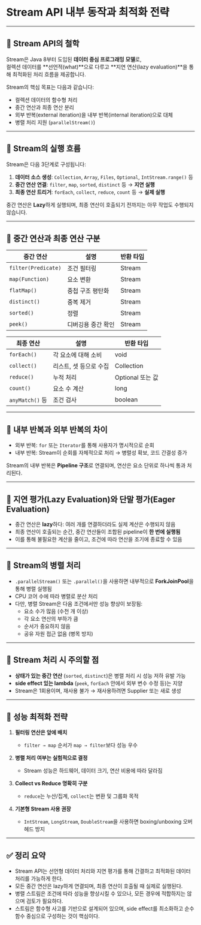 # Stream API 내부 동작과 최적화 전략

---

## 🔹 Stream API의 철학

Stream은 Java 8부터 도입된 **데이터 중심 프로그래밍 모델**로,  
컬렉션 데이터를 **선언적(what)**으로 다루고 **지연 연산(lazy evaluation)**을 통해 최적화된 처리 흐름을 제공합니다.

Stream의 핵심 목표는 다음과 같습니다:

- 컬렉션 데이터의 함수형 처리
- 중간 연산과 최종 연산 분리
- 외부 반복(external iteration)을 내부 반복(internal iteration)으로 대체
- 병렬 처리 지원 (`parallelStream()`)

---

## 🔹 Stream의 실행 흐름

Stream은 다음 3단계로 구성됩니다:

1. **데이터 소스 생성**: `Collection`, `Array`, `Files`, `Optional`, `IntStream.range()` 등  
2. **중간 연산 연결**: `filter`, `map`, `sorted`, `distinct` 등 → **지연 실행**
3. **최종 연산 트리거**: `forEach`, `collect`, `reduce`, `count` 등 → **실제 실행**

중간 연산은 **Lazy**하게 실행되며, 최종 연산이 호출되기 전까지는 아무 작업도 수행되지 않습니다.

---

## 🔹 중간 연산과 최종 연산 구분

| 중간 연산        | 설명                             | 반환 타입     |
|------------------|----------------------------------|---------------|
| `filter(Predicate)` | 조건 필터링                    | Stream        |
| `map(Function)`     | 요소 변환                       | Stream        |
| `flatMap()`         | 중첩 구조 평탄화                | Stream        |
| `distinct()`        | 중복 제거                       | Stream        |
| `sorted()`          | 정렬                           | Stream        |
| `peek()`            | 디버깅용 중간 확인              | Stream        |

| 최종 연산        | 설명                             | 반환 타입     |
|------------------|----------------------------------|---------------|
| `forEach()`       | 각 요소에 대해 소비              | void          |
| `collect()`       | 리스트, 셋 등으로 수집           | Collection    |
| `reduce()`        | 누적 처리                        | Optional 또는 값 |
| `count()`         | 요소 수 계산                     | long          |
| `anyMatch()` 등   | 조건 검사                        | boolean       |

---

## 🔹 내부 반복과 외부 반복의 차이

- 외부 반복: `for` 또는 `Iterator`를 통해 사용자가 명시적으로 순회
- 내부 반복: Stream이 순회를 자체적으로 처리 → 병렬성 확보, 코드 간결성 증가

Stream의 내부 반복은 **Pipeline 구조**로 연결되며, 연산은 요소 단위로 하나씩 통과 처리된다.

---

## 🔹 지연 평가(Lazy Evaluation)와 단말 평가(Eager Evaluation)

- 중간 연산은 **lazy**하다: 여러 개를 연결하더라도 실제 계산은 수행되지 않음
- 최종 연산이 호출되는 순간, 중간 연산들이 조합된 pipeline이 **한 번에 실행됨**
- 이를 통해 불필요한 계산을 줄이고, 조건에 따라 연산을 조기에 종료할 수 있음

---

## 🔹 Stream의 병렬 처리

- `.parallelStream()` 또는 `.parallel()`을 사용하면 내부적으로 **ForkJoinPool**을 통해 병렬 실행됨
- CPU 코어 수에 따라 병렬로 분산 처리
- 다만, 병렬 Stream은 다음 조건에서만 성능 향상이 보장됨:
  - 요소 수가 많음 (수천 개 이상)
  - 각 요소 연산의 부하가 큼
  - 순서가 중요하지 않음
  - 공유 자원 접근 없음 (병목 방지)

---

## 🔹 Stream 처리 시 주의할 점

- **상태가 있는 중간 연산** (`sorted`, `distinct`)은 병렬 처리 시 성능 저하 유발 가능
- **side effect 있는 lambda** (`peek`, `forEach` 안에서 외부 변수 수정 등)는 지양
- Stream은 1회용이며, 재사용 불가 → 재사용하려면 Supplier 또는 새로 생성

---

## 🔹 성능 최적화 전략

1. **필터링 연산은 앞에 배치**  
   - `filter → map` 순서가 `map → filter`보다 성능 우수

2. **병렬 처리 여부는 실험적으로 결정**  
   - Stream 성능은 하드웨어, 데이터 크기, 연산 비용에 따라 달라짐

3. **Collect vs Reduce 명확히 구분**  
   - `reduce`는 누산/집계, `collect`는 변환 및 그룹화 목적

4. **기본형 Stream 사용 권장**  
   - `IntStream`, `LongStream`, `DoubleStream`을 사용하면 boxing/unboxing 오버헤드 방지

---

## ✅ 정리 요약

- Stream API는 선언형 데이터 처리와 지연 평가를 통해 간결하고 최적화된 데이터 처리를 가능하게 한다.
- 모든 중간 연산은 lazy하게 연결되며, 최종 연산이 호출될 때 실제로 실행된다.
- 병렬 스트림은 조건에 따라 성능을 향상시킬 수 있으나, 모든 경우에 적합하지는 않으며 검토가 필요하다.
- 스트림은 함수형 사고를 기반으로 설계되어 있으며, side effect를 최소화하고 순수 함수 중심으로 구성하는 것이 핵심이다.
